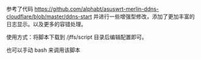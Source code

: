 参考了代码 <u>https://github.com/alphabt/asuswrt-merlin-ddns-cloudflare/blob/master/ddns-start</u> 并进行一些增强型修改，添加了更加丰富的日志显示。以及更多的容错处理。

使用方式：将脚本下载到 /jffs/script 目录后编辑配置即可。

也可以手动 bash 来调用该脚本
